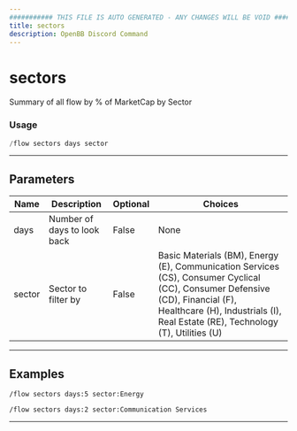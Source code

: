 ```yaml
---
########### THIS FILE IS AUTO GENERATED - ANY CHANGES WILL BE VOID ###########
title: sectors
description: OpenBB Discord Command
---
```


# sectors

Summary of all flow by % of MarketCap by Sector

### Usage

```python wordwrap
/flow sectors days sector
```

---

## Parameters

| Name | Description | Optional | Choices |
| ---- | ----------- | -------- | ------- |
| days | Number of days to look back | False | None |
| sector | Sector to filter by | False | Basic Materials (BM), Energy (E), Communication Services (CS), Consumer Cyclical (CC), Consumer Defensive (CD), Financial (F), Healthcare (H), Industrials (I), Real Estate (RE), Technology (T), Utilities (U) |


---

## Examples

```
/flow sectors days:5 sector:Energy
```

```
/flow sectors days:2 sector:Communication Services
```

---
